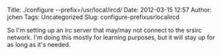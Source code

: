 Title: ./configure --prefix=/usr/local/ircd/
Date: 2012-03-15 12:57
Author: jchen
Tags: Uncategorized
Slug: configure-prefixusrlocalircd

So I'm setting up an irc server that may/may not connect to the srsirc
network. I'm doing this mostly for learning purposes, but it will stay
up for as long as it's needed.
